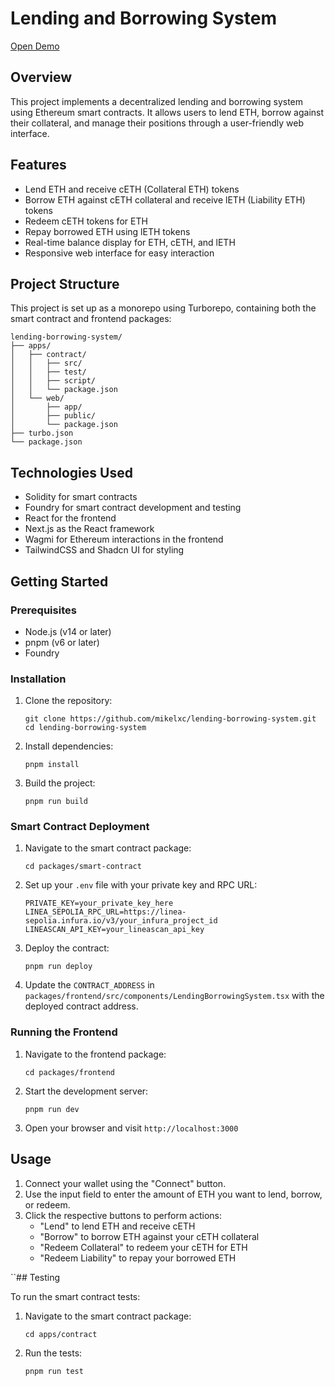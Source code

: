 # Lending and Borrowing System

[Open Demo](https://lending-borrowing-system.vercel.app/)

## Overview

This project implements a decentralized lending and borrowing system using Ethereum smart contracts. It allows users to lend ETH, borrow against their collateral, and manage their positions through a user-friendly web interface.

## Features

- Lend ETH and receive cETH (Collateral ETH) tokens
- Borrow ETH against cETH collateral and receive lETH (Liability ETH) tokens
- Redeem cETH tokens for ETH
- Repay borrowed ETH using lETH tokens
- Real-time balance display for ETH, cETH, and lETH
- Responsive web interface for easy interaction

## Project Structure

This project is set up as a monorepo using Turborepo, containing both the smart contract and frontend packages:

```
lending-borrowing-system/
├── apps/
│   ├── contract/
│   │   ├── src/
│   │   ├── test/
│   │   ├── script/
│   │   └── package.json
│   └── web/
│       ├── app/
│       ├── public/
│       └── package.json
├── turbo.json
└── package.json
```

## Technologies Used

- Solidity for smart contracts
- Foundry for smart contract development and testing
- React for the frontend
- Next.js as the React framework
- Wagmi for Ethereum interactions in the frontend
- TailwindCSS and Shadcn UI for styling

## Getting Started

### Prerequisites

- Node.js (v14 or later)
- pnpm (v6 or later)
- Foundry

### Installation

1. Clone the repository:
   ```
   git clone https://github.com/mikelxc/lending-borrowing-system.git
   cd lending-borrowing-system
   ```

2. Install dependencies:
   ```
   pnpm install
   ```

3. Build the project:
   ```
   pnpm run build
   ```

### Smart Contract Deployment

1. Navigate to the smart contract package:
   ```
   cd packages/smart-contract
   ```

2. Set up your `.env` file with your private key and RPC URL:
   ```
   PRIVATE_KEY=your_private_key_here
   LINEA_SEPOLIA_RPC_URL=https://linea-sepolia.infura.io/v3/your_infura_project_id
   LINEASCAN_API_KEY=your_lineascan_api_key
   ```

3. Deploy the contract:
   ```
   pnpm run deploy
   ```

4. Update the `CONTRACT_ADDRESS` in `packages/frontend/src/components/LendingBorrowingSystem.tsx` with the deployed contract address.

### Running the Frontend

1. Navigate to the frontend package:
   ```
   cd packages/frontend
   ```

2. Start the development server:
   ```
   pnpm run dev
   ```

3. Open your browser and visit `http://localhost:3000`

## Usage

1. Connect your wallet using the "Connect" button.
2. Use the input field to enter the amount of ETH you want to lend, borrow, or redeem.
3. Click the respective buttons to perform actions:
   - "Lend" to lend ETH and receive cETH
   - "Borrow" to borrow ETH against your cETH collateral
   - "Redeem Collateral" to redeem your cETH for ETH
   - "Redeem Liability" to repay your borrowed ETH

``## Testing

To run the smart contract tests:

1. Navigate to the smart contract package:
   ```
   cd apps/contract
   ```

2. Run the tests:
   ```
   pnpm run test
   `````